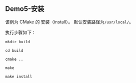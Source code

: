 ## Demo5-安装

该例为 CMake 的 安装（install）。
默认安装路径为`/usr/local/`。

执行步骤如下：

```shell
mkdir build

cd build

cmake ..

make

make install
```
